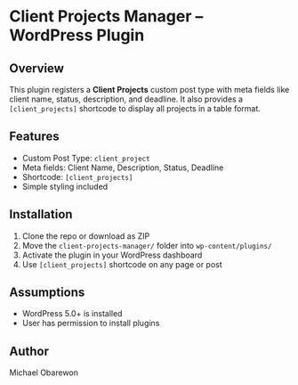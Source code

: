 # Client Projects Manager – WordPress Plugin

## Overview

This plugin registers a **Client Projects** custom post type with meta fields like client name, status, description, and deadline. It also provides a `[client_projects]` shortcode to display all projects in a table format.

## Features

- Custom Post Type: `client_project`
- Meta fields: Client Name, Description, Status, Deadline
- Shortcode: `[client_projects]`
- Simple styling included

## Installation

1. Clone the repo or download as ZIP
2. Move the `client-projects-manager/` folder into `wp-content/plugins/`
3. Activate the plugin in your WordPress dashboard
4. Use `[client_projects]` shortcode on any page or post

## Assumptions

- WordPress 5.0+ is installed
- User has permission to install plugins

## Author

Michael Obarewon
